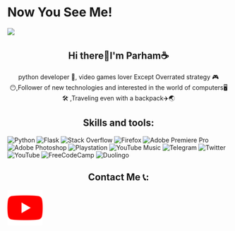 # Now You See Me!



<img aling="center" src="https://user-images.githubusercontent.com/111304851/230764352-76469637-bb0c-4493-be86-c61fb28210e4.svg">


<h2 align="center">Hi there👋I'm Parham☕</h2>


<p align="center">python developer 🐍, video games lover Except Overrated strategy  🎮😶,Follower of new technologies and interested in the world of computers🖥🛠  ,Traveling even with a backpack✈️🌏</p>



<h2 align="center">Skills and tools:</h2>

![Python](https://img.shields.io/badge/python-3670A0?style=for-the-badge&logo=python&logoColor=ffdd54) 
 ![Flask](https://img.shields.io/badge/flask-%23000.svg?style=for-the-badge&logo=flask&logoColor=white)
 ![Stack Overflow](https://img.shields.io/badge/-Stackoverflow-FE7A16?style=for-the-badge&logo=stack-overflow&logoColor=white)
 ![Firefox](https://img.shields.io/badge/Firefox-FF7139?style=for-the-badge&logo=Firefox-Browser&logoColor=white)
![Adobe Premiere Pro](https://img.shields.io/badge/Adobe%20Premiere%20Pro-9999FF.svg?style=for-the-badge&logo=Adobe%20Premiere%20Pro&logoColor=white)
![Adobe Photoshop](https://img.shields.io/badge/adobe%20photoshop-%2331A8FF.svg?style=for-the-badge&logo=adobe%20photoshop&logoColor=white)
![Playstation](https://img.shields.io/badge/Playstation-003791?style=for-the-badge&logo=playstation&logoColor=white)
![YouTube Music](https://img.shields.io/badge/YouTube_Music-FF0000?style=for-the-badge&logo=youtube-music&logoColor=white)
 ![Telegram](https://img.shields.io/badge/Telegram-2CA5E0?style=for-the-badge&logo=telegram&logoColor=white)
 ![Twitter](https://img.shields.io/badge/Twitter-%231DA1F2.svg?style=for-the-badge&logo=Twitter&logoColor=white)
![YouTube](https://img.shields.io/badge/YouTube-%23FF0000.svg?style=for-the-badge&logo=YouTube&logoColor=white)
![FreeCodeCamp](https://img.shields.io/badge/Freecodecamp-%23123.svg?&style=for-the-badge&logo=freecodecamp&logoColor=green)
![Duolingo](https://img.shields.io/badge/Duolingo-%234DC730.svg?style=for-the-badge&logo=Duolingo&logoColor=white)





<h2 align="center">Contact Me 📞:</h2>

<a href="https://www.youtube.com/@parhamk794"><img src="https://github.com/parhamk794/parhamk794/blob/main/img/youtube.png?raw=true"></a>










